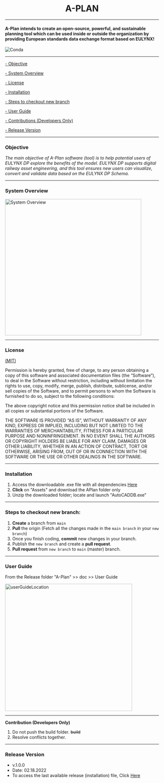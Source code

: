 
<h1 align="center">A-PLAN</h1>

---

#### A-Plan intends to create an open-source, powerful, and sustainable planning tool which can be used inside or outside the organization by providing European standards data exchange format based on EULYNX!

![Conda](https://img.shields.io/conda/pn/conda-forge/python?color=green)


---

[- Objective](#objective)

[- System Overview](#system-overview)

[- License](#license)

[- Installation](#installation)

[- Steps to checkout new branch](#steps-to-checkout-new-branch)

[- User Guide](#user-guide)

[- Contributions (Developers Only)](#contribution-(developers-only))

[- Release Version](#release-version)


---

### Objective
_The main objective of A-Plan software (tool) is to help potential users of EULYNX DP explore the benefits of the model. EULYNX DP supports digital railway asset engineering, and this tool ensures new users can visualize, convert and validate data based on the EULYNX DP Schema._


---

### System Overview


<img width="446" alt="System Overview" src="https://user-images.githubusercontent.com/56730691/154312067-49e3c427-e649-43c1-a446-3880fc6c6331.PNG">

---

### License 

[(MIT)](https://mit-license.org/)

Permission is hereby granted, free of charge, to any person obtaining a copy of this software and associated documentation files (the “Software”), to deal in the Software without restriction, including without limitation the rights to use, copy, modify, merge, publish, distribute, sublicense, and/or sell copies of the Software, and to permit persons to whom the Software is furnished to do so, subject to the following conditions:

The above copyright notice and this permission notice shall be included in all copies or substantial portions of the Software.

THE SOFTWARE IS PROVIDED “AS IS”, WITHOUT WARRANTY OF ANY KIND, EXPRESS OR IMPLIED, INCLUDING BUT NOT LIMITED TO THE WARRANTIES 
OF MERCHANTABILITY, FITNESS FOR A PARTICULAR PURPOSE AND NONINFRINGEMENT. IN NO EVENT SHALL THE AUTHORS OR COPYRIGHT HOLDERS BE 
LIABLE FOR ANY CLAIM, DAMAGES OR OTHER LIABILITY, WHETHER IN AN ACTION OF CONTRACT, TORT OR OTHERWISE, ARISING FROM, OUT OF OR 
IN CONNECTION WITH THE SOFTWARE OR THE USE OR OTHER DEALINGS IN THE SOFTWARE.

---

### Installation

1. Access the downloadable .exe file with all dependencies [Here](https://github.com/DB-Netz-AutomatedPlanning/AutoPlan-QT/releases)
2. **Click** on "Assets" and download the APlan folder only
3. Unzip the downloaded folder; locate and launch "AutoCADDB.exe" 

---

### Steps to checkout new branch:

1. **Create** a branch from `main`
2. **Pull** the origin (Fetch all the changes made in the `main branch` in your `new branch`)
3. Once you finish coding, **commit** new changes in your branch.
4. Publish the `new branch` and create a **pull request**.
5. **Pull request** from `new branch` to `main` (master) branch.

---

### User Guide
From the Release folder "A-Plan" >> doc >> User Guide

<img width="416" alt="userGuideLocation" src="https://user-images.githubusercontent.com/56730691/154340143-861c6e7f-e9f0-4d8b-81d1-3ebcfac3bad9.PNG">


---

**Contribution (Developers Only)**
1. Do not push the build folder. ~~build~~
2. Resolve conflicts together.

---

### Release Version

* v.1.0.0
* Date: 02.18.2022
* To access the last available release (installation) file, Click [Here](https://github.com/DB-Netz-AutomatedPlanning/AutoPlan-QT/releases)
